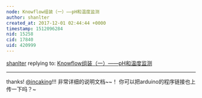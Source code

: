 ```yaml
---
node: Knowflow组装（一）——pH和温度监测
author: shanlter
created_at: 2017-12-01 02:44:44 +0000
timestamp: 1512096284
nid: 15258
cid: 17840
uid: 420999
---
```




[shanlter](../profile/shanlter) replying to: [Knowflow组装（一）——pH和温度监测](../notes/incaking/11-29-2017/knowflow-ph)

----
thanks! [@incaking](/profile/incaking)!!! 非常详细的说明文档~~！ 你可以把arduino的程序链接也上传一下吗？~